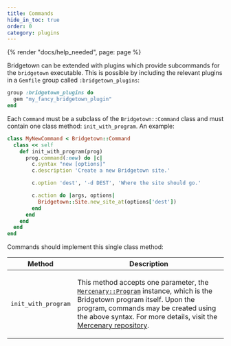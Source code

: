 ```yaml
---
title: Commands
hide_in_toc: true
order: 0
category: plugins
---
```


{% render "docs/help_needed", page: page %}

Bridgetown can be extended with plugins which provide
subcommands for the `bridgetown` executable. This is possible by including the
relevant plugins in a `Gemfile` group called `:bridgetown_plugins`:

```ruby
group :bridgetown_plugins do
  gem "my_fancy_bridgetown_plugin"
end
```

Each `Command` must be a subclass of the `Bridgetown::Command` class and must
contain one class method: `init_with_program`. An example:

```ruby
class MyNewCommand < Bridgetown::Command
  class << self
    def init_with_program(prog)
      prog.command(:new) do |c|
        c.syntax "new [options]"
        c.description 'Create a new Bridgetown site.'

        c.option 'dest', '-d DEST', 'Where the site should go.'

        c.action do |args, options|
          Bridgetown::Site.new_site_at(options['dest'])
        end
      end
    end
  end
end
```

Commands should implement this single class method:

<table class="settings bigger-output">
  <thead>
    <tr>
      <th>Method</th>
      <th>Description</th>
    </tr>
  </thead>
  <tbody>
    <tr>
      <td>
        <p><code>init_with_program</code></p>
      </td>
      <td><p>
        This method accepts one parameter, the
        <code><a href="https://github.com/jekyll/mercenary#readme">Mercenary::Program</a></code>
        instance, which is the Bridgetown program itself. Upon the program,
        commands may be created using the above syntax. For more details,
        visit the <a href="https://github.com/jekyll/mercenary">Mercenary repository</a>.
      </p></td>
    </tr>
  </tbody>
</table>
